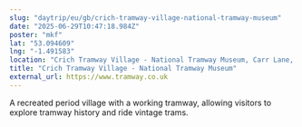 ```yaml
---
slug: "daytrip/eu/gb/crich-tramway-village-national-tramway-museum"
date: "2025-06-29T10:47:18.984Z"
poster: "mkf"
lat: "53.094609"
lng: "-1.491583"
location: "Crich Tramway Village - National Tramway Museum, Carr Lane, Crich Carr, Derbyshire, England, DE4 5DP"
title: "Crich Tramway Village - National Tramway Museum"
external_url: https://www.tramway.co.uk
---
```

A recreated period village with a working tramway, allowing visitors to explore tramway history and ride vintage trams.